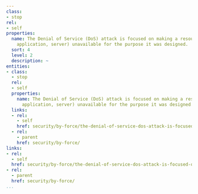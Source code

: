 ```yaml
---
class:
- stop
rel:
- self
properties:
  name: The Denial of Service (DoS) attack is focused on making a resource (site,
    application, server) unavailable for the purpose it was designed.
  sort: 4
  level: 2
  description: ~
entities:
- class:
  - stop
  rel:
  - self
  properties:
    name: The Denial of Service (DoS) attack is focused on making a resource (site,
      application, server) unavailable for the purpose it was designed.
  links:
  - rel:
    - self
    href: security/by-force/the-denial-of-service-dos-attack-is-focused-on-making-a-resource-site,-application,-server-unavailable-for-the-purpose-it-was-designed..md
  - rel:
    - parent
    href: security/by-force/
links:
- rel:
  - self
  href: security/by-force/the-denial-of-service-dos-attack-is-focused-on-making-a-resource-site,-application,-server-unavailable-for-the-purpose-it-was-designed..md
- rel:
  - parent
  href: security/by-force/
...
```

